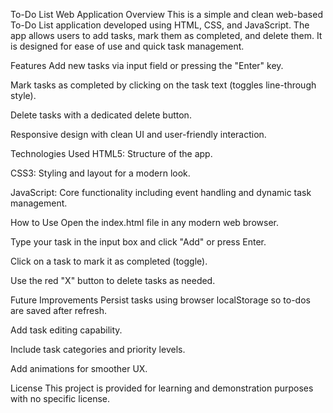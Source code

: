 To-Do List Web Application
Overview
This is a simple and clean web-based To-Do List application developed using HTML, CSS, and JavaScript. The app allows users to add tasks, mark them as completed, and delete them. It is designed for ease of use and quick task management.

Features
Add new tasks via input field or pressing the "Enter" key.

Mark tasks as completed by clicking on the task text (toggles line-through style).

Delete tasks with a dedicated delete button.

Responsive design with clean UI and user-friendly interaction.

Technologies Used
HTML5: Structure of the app.

CSS3: Styling and layout for a modern look.

JavaScript: Core functionality including event handling and dynamic task management.

How to Use
Open the index.html file in any modern web browser.

Type your task in the input box and click "Add" or press Enter.

Click on a task to mark it as completed (toggle).

Use the red "X" button to delete tasks as needed.

Future Improvements
Persist tasks using browser localStorage so to-dos are saved after refresh.

Add task editing capability.

Include task categories and priority levels.

Add animations for smoother UX.

License
This project is provided for learning and demonstration purposes with no specific license.
